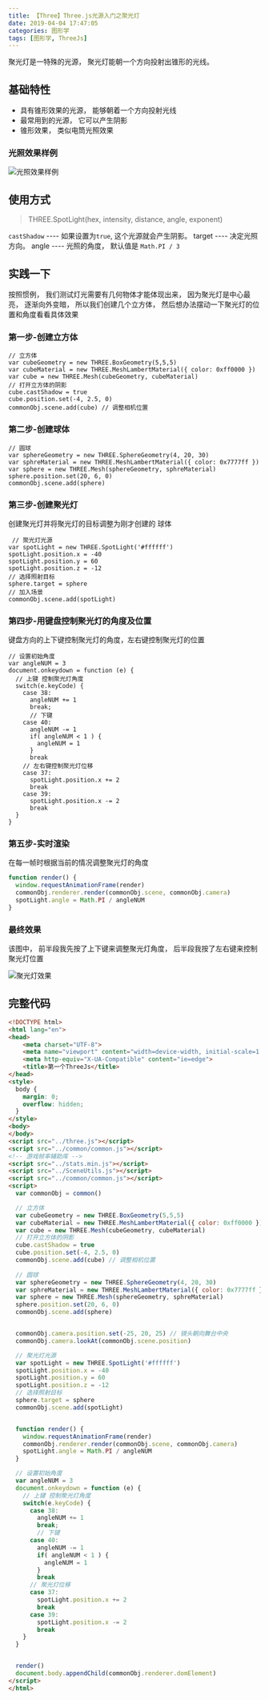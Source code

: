 ```yaml
---
title: 【Three】Three.js光源入门之聚光灯
date: 2019-04-04 17:47:05
categories: 图形学
tags: [图形学, ThreeJs]
---
```


聚光灯是一特殊的光源， 聚光灯能朝一个方向投射出锥形的光线。

## 基础特性
* 具有锥形效果的光源， 能够朝着一个方向投射光线
* 最常用到的光源， 它可以产生阴影
* 锥形效果， 类似电筒光照效果

### 光照效果样例

![光照效果样例](http://img.nixiaolei.com/three-SpotLight.png)

## 使用方式
> THREE.SpotLight(hex, intensity, distance, angle, exponent)

`castShadow` ---- 如果设置为`true`, 这个光源就会产生阴影。
target ---- 决定光照方向。
angle ---- 光照的角度， 默认值是 `Math.PI / 3`


## 实践一下
按照惯例， 我们测试灯光需要有几何物体才能体现出来， 因为聚光灯是中心最亮， 逐渐向外变暗， 所以我们创建几个立方体， 然后想办法摆动一下聚光灯的位置和角度看看具体效果

### 第一步-创建立方体
```JS
// 立方体
var cubeGeometry = new THREE.BoxGeometry(5,5,5)
var cubeMaterial = new THREE.MeshLambertMaterial({ color: 0xff0000 })
var cube = new THREE.Mesh(cubeGeometry, cubeMaterial)
// 打开立方体的阴影
cube.castShadow = true
cube.position.set(-4, 2.5, 0)
commonObj.scene.add(cube) // 调整相机位置
```

### 第二步-创建球体
```Js
// 圆球
var sphereGeometry = new THREE.SphereGeometry(4, 20, 30)
var sphreMaterial = new THREE.MeshLambertMaterial({ color: 0x7777ff })
var sphere = new THREE.Mesh(sphereGeometry, sphreMaterial)
sphere.position.set(20, 6, 0)
commonObj.scene.add(sphere)
```

### 第三步-创建聚光灯
创建聚光灯并将聚光灯的目标调整为刚才创建的 球体

```Js
 // 聚光灯光源
var spotLight = new THREE.SpotLight('#ffffff')
spotLight.position.x = -40
spotLight.position.y = 60
spotLight.position.z = -12
// 选择照射目标
sphere.target = sphere
// 加入场景
commonObj.scene.add(spotLight)
```

### 第四步-用键盘控制聚光灯的角度及位置
键盘方向的上下键控制聚光灯的角度，左右键控制聚光灯的位置

```JS
// 设置初始角度
var angleNUM = 3
document.onkeydown = function (e) {
  // 上键 控制聚光灯角度
  switch(e.keyCode) {
    case 38:
      angleNUM += 1
      break;
      // 下键
    case 40: 
      angleNUM -= 1
      if( angleNUM < 1 ) {
        angleNUM = 1
      }
      break
    // 左右键控制聚光灯位移
    case 37:
      spotLight.position.x += 2
      break
    case 39:
      spotLight.position.x -= 2
      break
  }
}
```


### 第五步-实时渲染
在每一帧时根据当前的情况调整聚光灯的角度

```js
function render() {
  window.requestAnimationFrame(render)
  commonObj.renderer.render(commonObj.scene, commonObj.camera)
  spotLight.angle = Math.PI / angleNUM
}
```



### 最终效果

该图中， 前半段我先按了上下键来调整聚光灯角度， 后半段我按了左右键来控制聚光灯位置

![聚光灯效果](http://img.nixiaolei.com/three-juguangdeng-keymove.gif)


## 完整代码
```html
<!DOCTYPE html>
<html lang="en">
<head>
    <meta charset="UTF-8">
    <meta name="viewport" content="width=device-width, initial-scale=1.0">
    <meta http-equiv="X-UA-Compatible" content="ie=edge">
    <title>第一个ThreeJs</title>
</head>
<style>
  body {
    margin: 0;
    overflow: hidden;
  }
</style>
<body>
</body>
<script src="../three.js"></script>
<script src="../common/common.js"></script>
<!-- 游戏帧率辅助库 -->
<script src="../stats.min.js"></script>
<script src="../SceneUtils.js"></script>
<script src="../common/common.js"></script>
<script>
  var commonObj = common()

  // 立方体
  var cubeGeometry = new THREE.BoxGeometry(5,5,5)
  var cubeMaterial = new THREE.MeshLambertMaterial({ color: 0xff0000 })
  var cube = new THREE.Mesh(cubeGeometry, cubeMaterial)
  // 打开立方体的阴影
  cube.castShadow = true
  cube.position.set(-4, 2.5, 0)
  commonObj.scene.add(cube) // 调整相机位置
  
  // 圆球
  var sphereGeometry = new THREE.SphereGeometry(4, 20, 30)
  var sphreMaterial = new THREE.MeshLambertMaterial({ color: 0x7777ff })
  var sphere = new THREE.Mesh(sphereGeometry, sphreMaterial)
  sphere.position.set(20, 6, 0)
  commonObj.scene.add(sphere)


  commonObj.camera.position.set(-25, 20, 25) // 镜头朝向舞台中央
  commonObj.camera.lookAt(commonObj.scene.position)

  // 聚光灯光源
  var spotLight = new THREE.SpotLight('#ffffff')
  spotLight.position.x = -40
  spotLight.position.y = 60
  spotLight.position.z = -12
  // 选择照射目标
  sphere.target = sphere
  commonObj.scene.add(spotLight)


  function render() {
    window.requestAnimationFrame(render)
    commonObj.renderer.render(commonObj.scene, commonObj.camera)
    spotLight.angle = Math.PI / angleNUM
  }

  // 设置初始角度
  var angleNUM = 3
  document.onkeydown = function (e) {
    // 上键 控制聚光灯角度
    switch(e.keyCode) {
      case 38:
        angleNUM += 1
        break;
        // 下键
      case 40: 
        angleNUM -= 1
        if( angleNUM < 1 ) {
          angleNUM = 1
        }
        break
      // 聚光灯位移
      case 37:
        spotLight.position.x += 2
        break
      case 39:
        spotLight.position.x -= 2
        break
    }
  }


  render()
  document.body.appendChild(commonObj.renderer.domElement)
</script>
</html>
```
